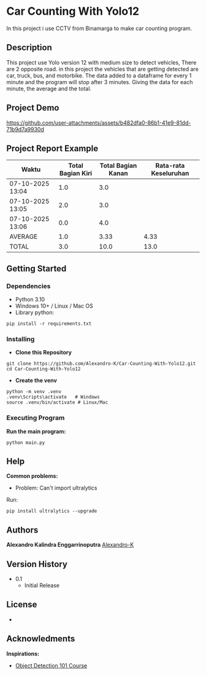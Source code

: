 # Car Counting With Yolo12 
In this project i use CCTV from Binamarga to make car counting program.

## Description
This project use Yolo version 12 with medium size to detect vehicles, There are 2 opposite road. in this project the vehicles that are getting detected are car, truck, bus, and motorbike. The data added to a dataframe for every 1 minute and the program will stop after 3 minutes. Giving the data for each minute, the average and the total.

## Project Demo
https://github.com/user-attachments/assets/b482dfa0-86b1-41e9-81dd-71b9d7a9930d

## Project Report Example
|Waktu           |Total Bagian Kiri|Total Bagian Kanan|Rata-rata Keseluruhan|
|----------------|-----------------|------------------|---------------------|
|07-10-2025 13:04|1.0              |3.0               |                     |
|07-10-2025 13:05|2.0              |3.0               |                     |
|07-10-2025 13:06|0.0              |4.0               |                     |
|AVERAGE         |1.0              |3.33              |4.33                 |
|TOTAL           |3.0              |10.0              |13.0                 |

## Getting Started
### Dependencies
* Python 3.10
* Windows 10+ / Linux / Mac OS
* Library python:
```
pip install -r requirements.txt
```

### Installing
* **Clone this Repository**
```
git clone https://github.com/Alexandro-K/Car-Counting-With-Yolo12.git
cd Car-Counting-With-Yolo12
```
* **Create the venv**
```
python -m venv .venv
.venv\Scripts\activate   # Windows
source .venv/bin/activate # Linux/Mac
```

### Executing Program
**Run the main program:**
```
python main.py
```

## Help
**Common problems:**
* Problem: Can't import ultralytics
  
Run:
```
pip install ultralytics --upgrade
```
  
## Authors
**Alexandro Kalindra Enggarrinoputra** [Alexandro-K](https://github.com/Alexandro-K)

## Version History
* 0.1
  * Initial Release
 
## License
-

## Acknowledments
**Inspirations:**
* [Object Detection 101 Course](https://youtu.be/WgPbbWmnXJ8?si=1caWK9bWBk37FpEV)
